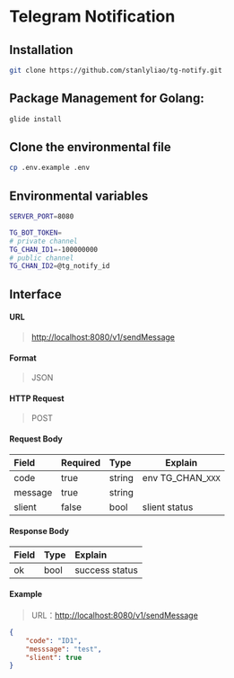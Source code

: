 # Telegram Notification

## Installation
```bash
git clone https://github.com/stanlyliao/tg-notify.git
```

## Package Management for Golang: 
```bash
glide install
```

## Clone the environmental file
```bash
cp .env.example .env
```

## Environmental variables
```bash
SERVER_PORT=8080

TG_BOT_TOKEN=
# private channel
TG_CHAN_ID1=-100000000
# public channel
TG_CHAN_ID2=@tg_notify_id
```

## Interface
#### URL
> [http://localhost:8080/v1/sendMessage](http://localhost:8080/v1/sendMessage)

#### Format
> JSON

#### HTTP Request
> POST

#### Request Body
|Field|Required|Type|Explain|
|:----- |:-------|:-----|----- |
|code |true |string|env TG_CHAN_`XXX` |
|message |true |string ||
|slient |false |bool |slient status|

#### Response Body

|Field|Type|Explain |
|:----- |:------|:----------------------------- |
|ok | bool |success status |

#### Example

> URL：[http://localhost:8080/v1/sendMessage](http://localhost:8080/v1/sendMessage)

```json
{
    "code": "ID1",
    "messsage": "test",
    "slient": true
}
```